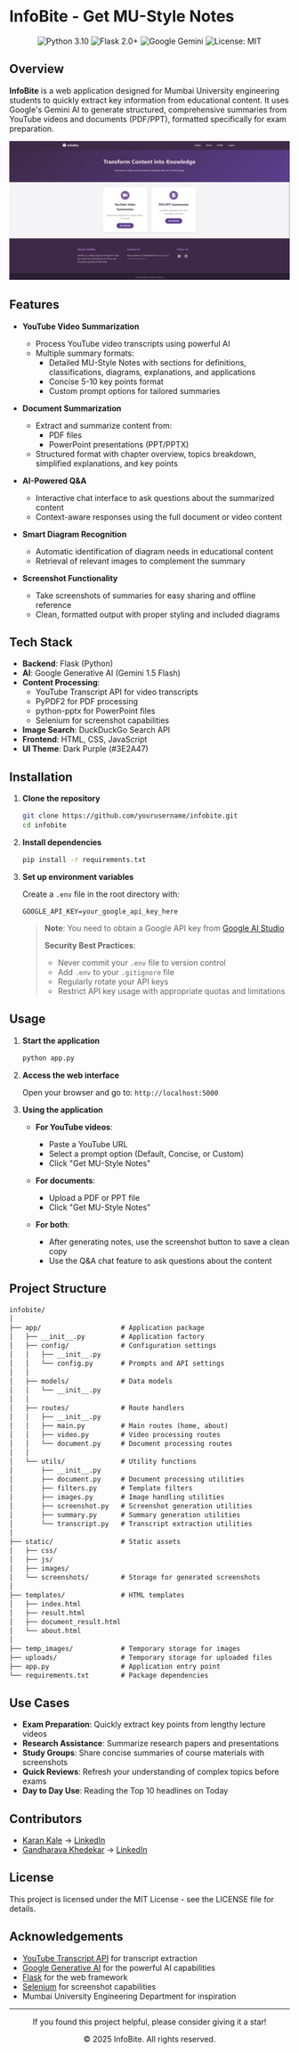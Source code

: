 # InfoBite - Get MU-Style Notes

<div align="center">
  <img src="https://img.shields.io/badge/Python-3.10-blue.svg" alt="Python 3.10"/>
  <img src="https://img.shields.io/badge/Flask-2.0+-green.svg" alt="Flask 2.0+"/>
  <img src="https://img.shields.io/badge/Google%20Generative%20AI-Gemini-purple.svg" alt="Google Gemini"/>
  <img src="https://img.shields.io/badge/License-MIT-yellow.svg" alt="License: MIT"/>
</div>

## Overview

**InfoBite** is a web application designed for Mumbai University engineering students to quickly extract key information from educational content. It uses Google's Gemini AI to generate structured, comprehensive summaries from YouTube videos and documents (PDF/PPT), formatted specifically for exam preparation.

![Application Screenshot](https://github.com/KaleKaran/InfoBite/blob/d27e3ebb23d87ad6fceab599b2a523ee9a203266/static/images/Homepage.png)

## Features

- **YouTube Video Summarization**
  - Process YouTube video transcripts using powerful AI
  - Multiple summary formats:
    - Detailed MU-Style Notes with sections for definitions, classifications, diagrams, explanations, and applications
    - Concise 5-10 key points format
    - Custom prompt options for tailored summaries

- **Document Summarization**
  - Extract and summarize content from:
    - PDF files
    - PowerPoint presentations (PPT/PPTX)
  - Structured format with chapter overview, topics breakdown, simplified explanations, and key points

- **AI-Powered Q&A**
  - Interactive chat interface to ask questions about the summarized content
  - Context-aware responses using the full document or video content

- **Smart Diagram Recognition**
  - Automatic identification of diagram needs in educational content
  - Retrieval of relevant images to complement the summary

- **Screenshot Functionality**
  - Take screenshots of summaries for easy sharing and offline reference
  - Clean, formatted output with proper styling and included diagrams

## Tech Stack

- **Backend**: Flask (Python)
- **AI**: Google Generative AI (Gemini 1.5 Flash)
- **Content Processing**:
  - YouTube Transcript API for video transcripts
  - PyPDF2 for PDF processing
  - python-pptx for PowerPoint files
  - Selenium for screenshot capabilities
- **Image Search**: DuckDuckGo Search API
- **Frontend**: HTML, CSS, JavaScript
- **UI Theme**: Dark Purple (#3E2A47)

## Installation

1. **Clone the repository**
   ```bash
   git clone https://github.com/yourusername/infobite.git
   cd infobite
   ```

2. **Install dependencies**
   ```bash
   pip install -r requirements.txt
   ```

3. **Set up environment variables**
   
   Create a `.env` file in the root directory with:
   ```
   GOOGLE_API_KEY=your_google_api_key_here
   ```
   
   > **Note**: You need to obtain a Google API key from [Google AI Studio](https://makersuite.google.com/app/apikey)
   >
   > **Security Best Practices**:
   > - Never commit your `.env` file to version control
   > - Add `.env` to your `.gitignore` file
   > - Regularly rotate your API keys
   > - Restrict API key usage with appropriate quotas and limitations

## Usage

1. **Start the application**
   ```bash
   python app.py
   ```

2. **Access the web interface**
   
   Open your browser and go to: `http://localhost:5000`

3. **Using the application**

   - **For YouTube videos**:
     - Paste a YouTube URL
     - Select a prompt option (Default, Concise, or Custom)
     - Click "Get MU-Style Notes"
   
   - **For documents**:
     - Upload a PDF or PPT file
     - Click "Get MU-Style Notes"
   
   - **For both**:
     - After generating notes, use the screenshot button to save a clean copy
     - Use the Q&A chat feature to ask questions about the content

## Project Structure

```
infobite/
│
├── app/                    # Application package
│   ├── __init__.py         # Application factory
│   ├── config/             # Configuration settings
│   │   ├── __init__.py
│   │   └── config.py       # Prompts and API settings
│   │
│   ├── models/             # Data models
│   │   └── __init__.py
│   │
│   ├── routes/             # Route handlers
│   │   ├── __init__.py
│   │   ├── main.py         # Main routes (home, about)
│   │   ├── video.py        # Video processing routes
│   │   └── document.py     # Document processing routes
│   │
│   └── utils/              # Utility functions
│       ├── __init__.py
│       ├── document.py     # Document processing utilities
│       ├── filters.py      # Template filters
│       ├── images.py       # Image handling utilities
│       ├── screenshot.py   # Screenshot generation utilities
│       ├── summary.py      # Summary generation utilities
│       └── transcript.py   # Transcript extraction utilities
│
├── static/                 # Static assets
│   ├── css/
│   ├── js/
│   ├── images/
│   └── screenshots/        # Storage for generated screenshots
│
├── templates/              # HTML templates
│   ├── index.html
│   ├── result.html
│   ├── document_result.html
│   └── about.html
│
├── temp_images/            # Temporary storage for images
├── uploads/                # Temporary storage for uploaded files
├── app.py                  # Application entry point
└── requirements.txt        # Package dependencies
```

## Use Cases

- **Exam Preparation**: Quickly extract key points from lengthy lecture videos
- **Research Assistance**: Summarize research papers and presentations
- **Study Groups**: Share concise summaries of course materials with screenshots
- **Quick Reviews**: Refresh your understanding of complex topics before exams
- **Day to Day Use**: Reading the Top 10 headlines on Today
  
## Contributors

- [Karan Kale](https://github.com/KaleKaran) -> [LinkedIn](https://www.linkedin.com/in/karan-b-kale-ai-ml-dl/)
- [Gandharava Khedekar](https://github.com/GandharvaChamp) -> [LinkedIn](https://www.linkedin.com/in/gandharva-khedekar/)

## License

This project is licensed under the MIT License - see the LICENSE file for details.

## Acknowledgements

- [YouTube Transcript API](https://github.com/jdepoix/youtube-transcript-api) for transcript extraction
- [Google Generative AI](https://ai.google.dev/) for the powerful AI capabilities
- [Flask](https://flask.palletsprojects.com/) for the web framework
- [Selenium](https://www.selenium.dev/) for screenshot capabilities
- Mumbai University Engineering Department for inspiration

---

<div align="center">
  <p>If you found this project helpful, please consider giving it a star!</p>
  <p>© 2025 InfoBite. All rights reserved.</p>
</div> 
